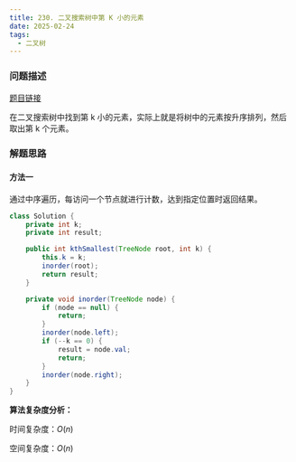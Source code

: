 ```yaml
---
title: 230. 二叉搜索树中第 K 小的元素
date: 2025-02-24
tags:
  - 二叉树
---
```


### 问题描述

[题目链接](https://leetcode.cn/problems/kth-smallest-element-in-a-bst/description/)

在二叉搜索树中找到第 k 小的元素，实际上就是将树中的元素按升序排列，然后取出第 k 个元素。

### 解题思路

#### 方法一

通过中序遍历，每访问一个节点就进行计数，达到指定位置时返回结果。

```java
class Solution {
    private int k;
    private int result;

    public int kthSmallest(TreeNode root, int k) {
        this.k = k;
        inorder(root);
        return result;
    }

    private void inorder(TreeNode node) {
        if (node == null) {
            return;
        }
        inorder(node.left);
        if (--k == 0) {
            result = node.val;
            return;
        }
        inorder(node.right);
    }
}
```

**算法复杂度分析：**

时间复杂度：$O(n)$

空间复杂度：$O(n)$
